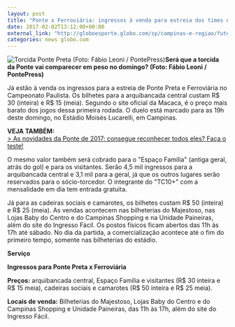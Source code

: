 ```yaml
---
layout: post
title: "Ponte x Ferroviária: ingressos à venda para estreia dos times no Paulistão"
date: 2017-02-02T13:12:00+00:00
external_link: "http://globoesporte.globo.com/sp/campinas-e-regiao/futebol/campeonato-paulista/noticia/2017/02/ponte-x-ferroviaria-ingressos-venda-para-estreia-dos-times-no-paulistao.html"
categories: news globo.com
---
```

 ![Torcida Ponte Preta (Foto: Fábio Leoni / PontePress)](http://s2.glbimg.com/0COF6XDln5WgLcPEXGdP1llLWbI=/36x0:819x600/300x230/s.glbimg.com/es/ge/f/original/2016/10/17/torcida2.jpg "Torcida Ponte Preta (Foto: Fábio Leoni / PontePress)")**Será que a torcida da Ponte vai comparecer em peso no domingo? (Foto: Fábio Leoni / PontePress)**

Já estão à venda os ingressos para a estreia de Ponte Preta e Ferroviária no Campeonato Paulista. Os bilhetes para a arquibancada central custam R$ 30 (inteira) e R$ 15 (meia). Segundo o site oficial da Macaca, é o preço mais barato dos jogos dessa primeira rodada. O duelo está marcado para as 19h deste domingo, no Estádio Moisés Lucarelli, em Campinas.&nbsp;

**VEJA TAMBÉM:**  
[\>&nbsp;As novidades da Ponte de 2017: consegue reconhecer todos eles? Faça o teste!](http://app.globoesporte.globo.com/sp/campinas-e-regiao/futebol/times/ponte-preta/as-novidades-da-ponte-de-2017-consegue-reconhecer-/)&nbsp;

O mesmo valor também será cobrado para o "Espaço Família" (antiga geral, atrás do gol) e para os visitantes. Serão 4,5 mil ingressos para a arquibancada central e 3,1 mil para a geral, já que os outros lugares serão reservados para o sócio-torcedor. O integrante do "TC10+" com a mensalidade em dia tem entrada gratuita.&nbsp;

Já para as cadeiras sociais e camarotes, os bilhetes custam R$ 50 (inteira) e R$ 25 (meia). As vendas acontecem nas bilheterias do Majestoso, nas Lojas Baby do Centro e do Campinas Shopping e na Unidade Paineiras, além do site do Ingresso Fácil. Os postos físicos ficam abertos das 11h às 17h até sábado. No dia da partida, a comercialização acontece até o fim do primeiro tempo, somente nas bilheterias do estádio.&nbsp;

**Serviço**

**Ingressos para Ponte Preta x Ferroviária**  
  
**Preços:** arquibancada central, Espaço Família e visitantes (R$ 30 inteira e R$ 15 meia), cadeiras sociais e camarotes (R$ 50 inteira e R$ 25 meia).&nbsp;

**Locais de venda:** Bilheterias do Majestoso, Lojas Baby do Centro e do Campinas Shopping e Unidade Paineiras, das 11h às 17h, além do site do Ingresso Fácil.&nbsp;


